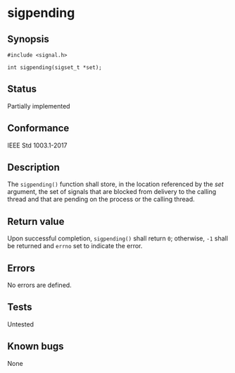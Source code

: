 # sigpending

## Synopsis

`#include <signal.h>`

`int sigpending(sigset_t *set);`

## Status

Partially implemented

## Conformance

IEEE Std 1003.1-2017

## Description

The `sigpending()` function shall store, in the location referenced by the _set_ argument, the set of signals that are
blocked from delivery to the calling thread and that are pending on the process or the calling thread.

## Return value

Upon successful completion, `sigpending()` shall return `0`; otherwise, `-1` shall be returned and `errno` set to
indicate the error.

## Errors

No errors are defined.

## Tests

Untested

## Known bugs

None
